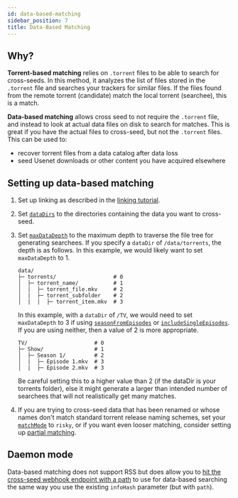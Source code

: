 ```yaml
---
id: data-based-matching
sidebar_position: 7
title: Data-Based Matching
---
```


## Why?

**Torrent-based matching** relies on `.torrent` files to be able to search for
cross-seeds. In this method, it analyzes the list of files stored in the
`.torrent` file and searches your trackers for similar files. If the files found
from the remote torrent (candidate) match the local torrent (searchee), this is
a match.

**Data-based matching** allows cross seed to not require the `.torrent` file,
and instead to look at actual data files on disk to search for matches. This is
great if you have the actual files to cross-seed, but not the `.torrent` files.
This can be used to:

-   recover torrent files from a data catalog after data loss
-   seed Usenet downloads or other content you have acquired elsewhere

## Setting up data-based matching

1.  Set up linking as described in the [linking tutorial](linking.md).

2.  Set [`dataDirs`](../basics/options.md#datadirs) to the directories
    containing the data you want to cross-seed.

3.  Set [`maxDataDepth`](../basics/options.md#maxdatadepth) to the maximum depth
    to traverse the file tree for generating searchees. If you specify a
    `dataDir` of `/data/torrents`, the depth is as follows. In this example, we
    would likely want to set `maxDataDepth` to 1.

    ```
    data/
    ├─ torrents/                  # 0
    │  ├─ torrent_name/           # 1
    │  |  ├─ torrent_file.mkv     # 2
    │  |  ├─ torrent_subfolder    # 2
    │  |  |  ├─ torrent_item.mkv  # 3
    ```

    In this example, with a `dataDir` of `/TV`, we would need to set
    `maxDataDepth` to 3 if using [`seasonFromEpisodes`](../basics/options.md#seasonfromepisodes)
    or [`includeSingleEpisodes`](../basics/options.md#includesingleepisodes).
    If you are using neither, then a value of 2 is more appropriate.

    ```
    TV/                     # 0
    ├─ Show/                # 1
    │  ├─ Season 1/         # 2
    │  |  ├─ Episode 1.mkv  # 3
    │  |  ├─ Episode 2.mkv  # 3
    ```

    Be careful setting this to a higher value than 2 (if the dataDir is your
    torrents folder), else it might generate a larger than intended number of
    searchees that will not realistically get many matches.

4.  If you are trying to cross-seed data that has been renamed or whose names
    don't match standard torrent release naming schemes, set your
    [`matchMode`](../basics/options.md#matchmode) to `risky`, or if you want
    even looser matching, consider setting up
    [partial matching](partial-matching.md).

## Daemon mode

Data-based matching does not support RSS but does allow you to
[hit the cross-seed webhook endpoint with a path](../reference/api.md#post-apiwebhook)
to use for data-based searching the same way you use the existing `infoHash`
parameter (but with `path`).
